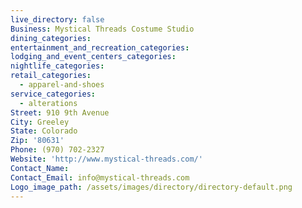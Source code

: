 ```yaml
---
live_directory: false
Business: Mystical Threads Costume Studio
dining_categories:
entertainment_and_recreation_categories:
lodging_and_event_centers_categories:
nightlife_categories:
retail_categories:
  - apparel-and-shoes
service_categories:
  - alterations
Street: 910 9th Avenue
City: Greeley
State: Colorado
Zip: '80631'
Phone: (970) 702-2327
Website: 'http://www.mystical-threads.com/'
Contact_Name:
Contact_Email: info@mystical-threads.com
Logo_image_path: /assets/images/directory/directory-default.png
---
```



